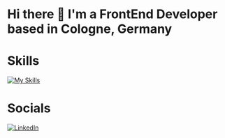 # Hi there 👋 I'm a FrontEnd Developer based in Cologne, Germany

# Skills
[![My Skills](https://skillicons.dev/icons?i=js,html,css,react,bootstrap)](https://skillicons.dev)

# Socials
[![LinkedIn](https://img.shields.io/badge/LinkedIn-0A66C2?style=for-the-badge&logo=linkedin&logoColor=white)](https://www.linkedin.com/in/pablo-azadian)

